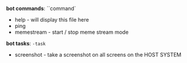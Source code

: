 **bot commands**: ``command`
- help - will display this file here
- ping
- memestream - start / stop meme stream mode

**bot tasks**: `-task`
- screenshot - take a screenshot on all screens on the HOST SYSTEM
